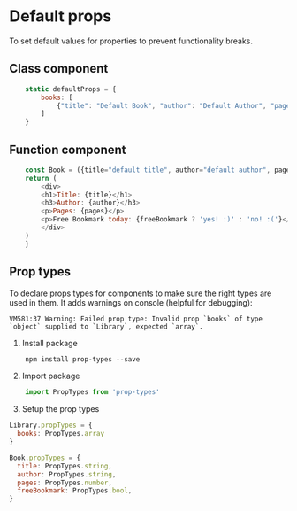 # Default props

To set default values for properties to prevent functionality breaks.

## Class component

```javascript
    static defaultProps = {
        books: [
            {"title": "Default Book", "author": "Default Author", "pages": -1}
        ]
    }
```

## Function component

```javascript
    const Book = ({title="default title", author="default author", pages=-1, freeBookmark}) => {
    return (
        <div>
        <h1>Title: {title}</h1>
        <h3>Author: {author}</h3>
        <p>Pages: {pages}</p>
        <p>Free Bookmark today: {freeBookmark ? 'yes! :)' : 'no! :('}</p>
        </div>
    )
    }
```

## Prop types

To declare props types for components to make sure the right types are used in them. It adds warnings on console (helpful for debugging):

```console
VM581:37 Warning: Failed prop type: Invalid prop `books` of type `object` supplied to `Library`, expected `array`.
```

1. Install package

```powershell
    npm install prop-types --save
```

2. Import package

```javascript
    import PropTypes from 'prop-types'
```

3. Setup the prop types

```javascript
Library.propTypes = {
  books: PropTypes.array
}

Book.propTypes = {
  title: PropTypes.string,
  author: PropTypes.string,
  pages: PropTypes.number,
  freeBookmark: PropTypes.bool,
}
```
